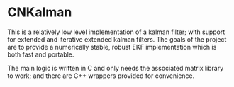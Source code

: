 # CNKalman

This is a relatively low level implementation of a kalman filter; with support for extended and iterative extended
kalman filters. The goals of the project are to provide a numerically stable, robust EKF implementation which is both
fast and portable. 

The main logic is written in C and only needs the associated matrix library to work; and there are C++ wrappers provided 
for convenience.